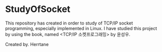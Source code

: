 # StudyOfSocket

This repository has created in order to study of TCP/IP socket programming, especially implemented in Linux.
I have studied this project by using the book, named <TCP/IP 소켓프로그래밍> by 윤성우.

Created by. Herrtane
